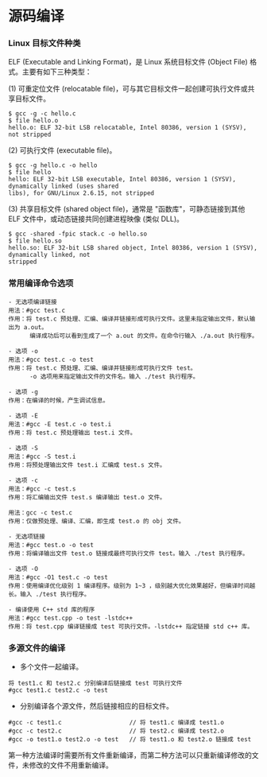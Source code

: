 源码编译
===

### Linux 目标文件种类

ELF (Executable and Linking Format)，是 Linux 系统目标文件 (Object File) 格式。主要有如下三种类型：

(1) 可重定位文件 (relocatable file)，可与其它目标文件一起创建可执行文件或共享目标文件。

```
$ gcc -g -c hello.c
$ file hello.o
hello.o: ELF 32-bit LSB relocatable, Intel 80386, version 1 (SYSV), not stripped
```
(2) 可执行文件 (executable file)。

```
$ gcc -g hello.c -o hello
$ file hello
hello: ELF 32-bit LSB executable, Intel 80386, version 1 (SYSV), dynamically linked (uses shared
libs), for GNU/Linux 2.6.15, not stripped
```

(3) 共享目标文件 (shared object file)，通常是 "函数库"，可静态链接到其他 ELF 文件中，或动态链接共同创建进程映像 (类似 DLL)。

```
$ gcc -shared -fpic stack.c -o hello.so
$ file hello.so
hello.so: ELF 32-bit LSB shared object, Intel 80386, version 1 (SYSV), dynamically linked, not
stripped
```


### 常用编译命令选项

```
- 无选项编译链接
用法：#gcc test.c
作用：将 test.c 预处理、汇编、编译并链接形成可执行文件。这里未指定输出文件，默认输出为 a.out。
      编译成功后可以看到生成了一个 a.out 的文件。在命令行输入 ./a.out 执行程序。

- 选项 -o
用法：#gcc test.c -o test
作用：将 test.c 预处理、汇编、编译并链接形成可执行文件 test。
      -o 选项用来指定输出文件的文件名。输入 ./test 执行程序。

- 选项 -g
作用：在编译的时候，产生调试信息。

- 选项 -E
用法：#gcc -E test.c -o test.i
作用：将 test.c 预处理输出 test.i 文件。

- 选项 -S
用法：#gcc -S test.i 
作用：将预处理输出文件 test.i 汇编成 test.s 文件。

- 选项 -c
用法：#gcc -c test.s
作用：将汇编输出文件 test.s 编译输出 test.o 文件。

用法：gcc -c test.c
作用：仅做预处理、编译、汇编，即生成 test.o 的 obj 文件。

- 无选项链接
用法：#gcc test.o -o test
作用：将编译输出文件 test.o 链接成最终可执行文件 test。输入 ./test 执行程序。

- 选项 -O
用法：#gcc -O1 test.c -o test
作用：使用编译优化级别 1 编译程序。级别为 1~3 ，级别越大优化效果越好，但编译时间越长。输入 ./test 执行程序。

- 编译使用 C++ std 库的程序
用法：#gcc test.cpp -o test -lstdc++
作用：将 test.cpp 编译链接成 test 可执行文件。-lstdc++ 指定链接 std c++ 库。
```

### 多源文件的编译

- 多个文件一起编译。

```
将 test1.c 和 test2.c 分别编译后链接成 test 可执行文件
#gcc test1.c test2.c -o test
```

- 分别编译各个源文件，然后链接相应的目标文件。

```
#gcc -c test1.c                   // 将 test1.c 编译成 test1.o
#gcc -c test2.c                   // 将 test2.c 编译成 test2.o
#gcc -o test1.o test2.o -o test   // 将 test1.o 和 test2.o 链接成 test
```
第一种方法编译时需要所有文件重新编译，而第二种方法可以只重新编译修改的文件，未修改的文件不用重新编译。



